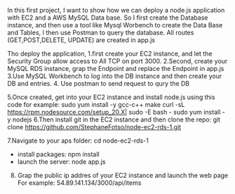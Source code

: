 In this first project, I want to show how we can deploy a node.js application with EC2 and a AWS MySQL Data base.
So I first create the Database instance, and then use a tool like Mysql Worbench to create the Data Base and Tables, I then use Postman to query the database.
All routes (GET,POST,DELETE, UPDATE) are created in app.js  

Tho deploy the application, 
1.first create your EC2 instance, and let the Security Group allow access to All TCP on port 3000.
2.Second, create your MySQL RDS instance, grap the Endpoint and replace the Endpoint in app.js
3.Use MySQL Workbench to log into the DB instance and then create your DB and entries.
4. Use postman to send request to qury the DB

5.Once created, get into your EC2 instance and install node.js using this code for example:
    sudo yum install -y gcc-c++ make
    curl -sL https://rpm.nodesource.com/setup_20.X| sudo -E bash -
    sudo yum install -y nodejs
6.Then install git in the EC2 instance and then clone the repo:
git clone https://github.com/StephaneFotso/node-ec2-rds-1.git

7.Navigate to your aps folder: cd node-ec2-rds-1
- install packages: npm install
- launch the server: node app.js
8. Grap the public ip addres of your EC2 instance and launch the web page
  For example: 54.89.141.134/3000/api/items



